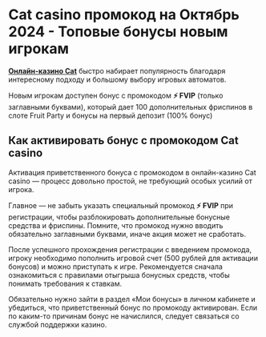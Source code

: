 # Cat casino промокод на Октябрь 2024 - Топовые бонусы новым игрокам 

**[Онлайн-казино Cat](https://linksc.ru/cat_fvip)** быстро набирает популярность благодаря интересному подходу и большому выбору игровых автоматов.

Новым игрокам доступен бонус с промокодом **⚡️ FVIP** (только заглавными буквами), который дает 100 дополнительных фриспинов в слоте Fruit Party и бонусы на первый депозит (100% бонус)

## Как активировать бонус с промокодом Cat casino

Активация приветственного бонуса с промокодом в онлайн-казино Cat casino — процесс довольно простой, не требующий особых усилий от игрока.

Главное — не забыть указать специальный промокод **⚡️ FVIP** при регистрации, чтобы разблокировать дополнительные бонусные средства и фриспины. Помните, что промокод нужно вводить обязательно заглавными буквами, иначе акция может не сработать.

После успешного прохождения регистрации с введением промокода, игроку необходимо пополнить игровой счет (500 рублей для активации бонусов) и можно приступать к игре. Рекомендуется сначала ознакомиться с правилами отыгрыша бонусных средств, чтобы понимать требования к ставкам.

Обязательно нужно зайти в раздел «Мои бонусы» в личном кабинете и убедиться, что приветственный бонус по промокоду активирован. Если по каким-то причинам бонус не начислился, следует связаться со службой поддержки казино.
